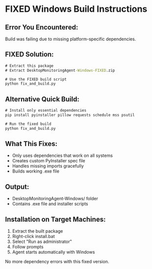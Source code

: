 # FIXED Windows Build Instructions

## Error You Encountered:
Build was failing due to missing platform-specific dependencies.

## FIXED Solution:
```cmd
# Extract this package
# Extract DesktopMonitoringAgent-Windows-FIXED.zip

# Use the FIXED build script
python fix_and_build.py
```

## Alternative Quick Build:
```cmd
# Install only essential dependencies
pip install pyinstaller pillow requests schedule mss psutil

# Run the fixed build
python fix_and_build.py
```

## What This Fixes:
- Only uses dependencies that work on all systems
- Creates custom PyInstaller spec file
- Handles missing imports gracefully
- Builds working .exe file

## Output:
- DesktopMonitoringAgent-Windows/ folder
- Contains .exe file and installer scripts

## Installation on Target Machines:
1. Extract the built package
2. Right-click install.bat
3. Select "Run as administrator"
4. Follow prompts
5. Agent starts automatically with Windows

No more dependency errors with this fixed version.
